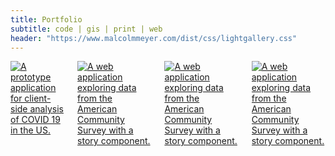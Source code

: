 ```yaml
---
title: Portfolio
subtitle: code | gis | print | web
header: "https://www.malcolmmeyer.com/dist/css/lightgallery.css"
---
```

<div class="columns row" id="lightgallery">
<a class="col-3" data-sub-html="A prototype application for client-side analysis of COVID 19 in the US. <br><a href='https://pandemix.getbounds.com/' target='_blank'>Project Link</a>" href="https://malcolmmeyer.com/img/pandemix_web.jpg" >
  <img loading="lazy" data-src="https://malcolmmeyer.com/img/thumbs/pandemix_web.webp"  src="https://malcolmmeyer.com/img/thumbs/pandemix_web.webp" alt="A prototype application for client-side analysis of COVID 19 in the US.">
</a>
<a class="col-3" data-sub-html="A web application exploring data from the American Community Survey with a story component. <br><a href='https://www.ovrdc.org/apps/block-group-explorer.html#8/40.129/-82.719' target='_blank'>Project Link</a>" href="img/01-ohio-block-group-explorer-explorer-story-with-3d-views.png" >
  <img loading="lazy" data-src="https://malcolmmeyer.com/img/thumbs/01-ohio-block-group-explorer-explorer-story-with-3d-views.webp"  src="https://malcolmmeyer.com/img/thumbs/01-ohio-block-group-explorer-explorer-story-with-3d-views.webp" alt="A web application exploring data from the American Community Survey with a story component.">
</a>
<a class="col-3" data-sub-html="A web application exploring data from the American Community Survey with a story component. <br><a href='https://www.ovrdc.org/apps/block-group-explorer.html#8/40.129/-82.719' target='_blank'>Project Link</a>" href="img/01-ohio-block-group-explorer-explorer-story-with-3d-views.png" >
  <img loading="lazy" data-src="https://malcolmmeyer.com/img/thumbs/01-ohio-block-group-explorer-explorer-story-with-3d-views.webp"  src="https://malcolmmeyer.com/img/thumbs/01-ohio-block-group-explorer-explorer-story-with-3d-views.webp" alt="A web application exploring data from the American Community Survey with a story component.">
</a>
<a class="col-3" data-sub-html="A web application exploring data from the American Community Survey with a story component. <br><a href='https://www.ovrdc.org/apps/block-group-explorer.html#8/40.129/-82.719' target='_blank'>Project Link</a>" href="img/01-ohio-block-group-explorer-explorer-story-with-3d-views.png" >
  <img loading="lazy" data-src="https://malcolmmeyer.com/img/thumbs/01-ohio-block-group-explorer-explorer-story-with-3d-views.webp"  src="https://malcolmmeyer.com/img/thumbs/01-ohio-block-group-explorer-explorer-story-with-3d-views.webp" alt="A web application exploring data from the American Community Survey with a story component.">
</a>
</div>

<script defer src="https://malcolmmeyer.com/dist/js/lightgallery.min.js"></script>
<script defer src="https://malcolmmeyer.com/dist/js/lg-share.min.js"></script>
<script defer src="https://malcolmmeyer.com/dist/js/lg-zoom.min.js"></script>
<script defer src="https://malcolmmeyer.com/dist/js/lg-zoom.min.js"></script>
<script defer src="https://malcolmmeyer.com/dist/js/lg-thumbnail.min.js"></script>
<script defer src="https://unpkg.com/webp-hero@0.0.0-dev.21/dist-cjs/polyfills.js"></script>
<script defer src="https://unpkg.com/webp-hero@0.0.0-dev.21/dist-cjs/webp-hero.bundle.js"></script>
<script>

  /*https://jenil.github.io/chota/#docs*/

  var gallery = document.getElementById("lightgallery")

  window.onload = function() {

  lightGallery(gallery, {
      mode: 'lg-fade',
      speed: 800,
      preload: 2,
      thumbnail: true
    });

    function canUseWebP() {
      var elem = document.createElement('canvas');
      if (!!(elem.getContext && elem.getContext('2d'))) {
          // was able or not to get WebP representation
          return elem.toDataURL('image/webp').indexOf('data:image/webp') == 0;
      }
      // very old browser like IE 8, canvas not supported
      return false;
    }

    var webp = canUseWebP()
    console.log("can this page use webp images?", webp)

    if (!webp) {
      var webpMachine = new webpHero.WebpMachine()
      webpMachine.polyfillDocument()
    }

  }
</script>
